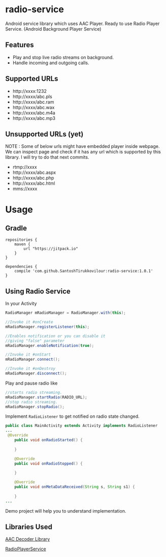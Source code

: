 # radio-service


Android service library which uses AAC Player. Ready to use Radio Player Service. (Android Background Player Service)

## Features ##
- Play and stop live radio streams on background.
- Handle incoming and outgoing calls.

## Supported URLs

- http://xxxx:1232
- http://xxxx/abc.pls
- http://xxxx/abc.ram
- http://xxxx/abc.wax
- http://xxxx/abc.m4a
- http://xxxx/abc.mp3

## Unsupported URLs (yet)

NOTE : Some of below urls might have embedded player inside webpage. We can inspect page and check if it has any url
which is supported by this library. I will try to do that next commits.

- rtmp://xxxx
- http://xxxx/abc.aspx
- http://xxxx/abc.php
- http://xxxx/abc.html
- mms://xxxx


# Usage #

## Gradle ##
```
repositories {
    maven {
        url "https://jitpack.io"
    }
}
```

```
dependencies {
    compile 'com.github.SantoshTirukkovilour:radio-service:1.0.1'
}
```
## Using Radio Service ##

In your Activity

```java
RadioManager mRadioManager = RadioManager.with(this);
```
```java
//Invoke it #onCreate
mRadioManager.registerListener(this);
```
```java
//Enables notification or you can disable it 
//giving "false" parameter
mRadioManager.enableNotification(true);
```
```java
//Invoke it #onStart
mRadioManager.connect();
```
```java
//Invoke it #onDestroy
mRadioManager.disconnect();
```

Play and pause radio like 
```java
//starts radio streaming.
mRadioManager.startRadio(RADIO_URL);
//stop radio streaming.
mRadioManager.stopRadio();
```
Implement `RadioListener` to get notified on radio state changed.
```java
public class MainActivity extends Activity implements RadioListener
...
 @Override
    public void onRadioStarted() {
        
    }

    @Override
    public void onRadioStopped() {
        
    }

    @Override
    public void onMetaDataReceived(String s, String s1) {
        
    }
...
```

Demo project will help you to understand implementation.

## Libraries Used ##

[AAC Decoder Library](https://github.com/vbartacek/aacdecoder-android)

[RadioPlayerService](https://github.com/iammert/RadioPlayerService)
